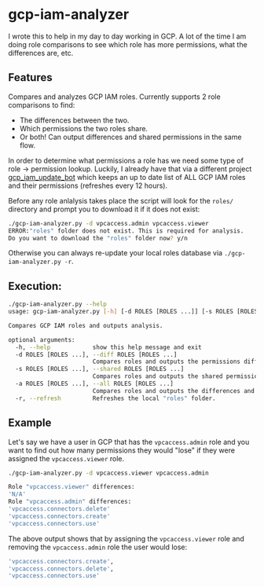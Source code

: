 # gcp-iam-analyzer
I wrote this to help in my day to day working in GCP. A lot of the time I am doing role comparisons to see which role has more permissions, what the differences are, etc.

## Features
Compares and analyzes GCP IAM roles. Currently supports 2 role comparisons to find:
- The differences between the two. 
- Which permissions the two roles share.
- Or both! Can output differences and shared permissions in the same flow.

In order to determine what permissions a role has we need some type of role -> permission lookup. Luckily, I already have that via a different project [gcp_iam_update_bot](https://github.com/jdyke/gcp_iam_update_bot) which keeps an up to date list of ALL GCP IAM roles and their permissions (refreshes every 12 hours).

Before any role anlalysis takes place the script will look for the `roles/` directory and prompt you to download it if it does not exist:
```sh
./gcp-iam-analyzer.py -d vpcaccess.admin vpcaccess.viewer
ERROR:"roles" folder does not exist. This is required for analysis.
Do you want to download the "roles" folder now? y/n
```

Otherwise you can always re-update your local roles database via `./gcp-iam-analyzer.py -r`.

## Execution:

```sh
./gcp-iam-analyzer.py --help
usage: gcp-iam-analyzer.py [-h] [-d ROLES [ROLES ...]] [-s ROLES [ROLES ...]] [-a ROLES [ROLES ...]] [-r]

Compares GCP IAM roles and outputs analysis.

optional arguments:
  -h, --help            show this help message and exit
  -d ROLES [ROLES ...], --diff ROLES [ROLES ...]
                        Compares roles and outputs the permissions difference.
  -s ROLES [ROLES ...], --shared ROLES [ROLES ...]
                        Compares roles and outputs the shared permissions.
  -a ROLES [ROLES ...], --all ROLES [ROLES ...]
                        Compares roles and outputs the differences and the shared permissinos.
  -r, --refresh         Refreshes the local "roles" folder.
```


## Example 
Let's say we have a user in GCP that has the `vpcaccess.admin` role and you want to find out how many permissions they would "lose" if they were assigned the `vpcaccess.viewer` role. 

```sh
./gcp-iam-analyzer.py -d vpcaccess.viewer vpcaccess.admin

Role "vpcaccess.viewer" differences:
'N/A'
Role "vpcaccess.admin" differences:
'vpcaccess.connectors.delete'
'vpcaccess.connectors.create'
'vpcaccess.connectors.use'
```

The above output shows that by assigning the `vpcaccess.viewer` role and removing the `vpcaccess.admin` role the user would lose:
```sh
'vpcaccess.connectors.create',
'vpcaccess.connectors.delete',
'vpcaccess.connectors.use'
 ```
